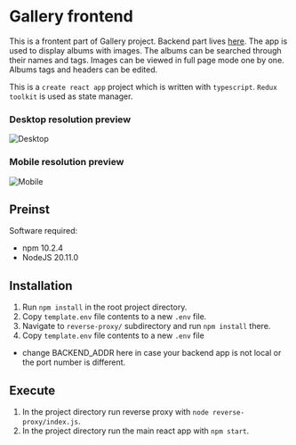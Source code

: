 # Gallery frontend

This is a frontent part of Gallery project. Backend part lives [here](https://github.com/Bolnus/gallery_backend). 
The app is used to display albums with images. The albums can be searched through their names and tags. Images can be viewed in full page mode one by one. Albums tags and headers can be edited.

This is a `create react app` project which is written with `typescript`. `Redux toolkit` is used as state manager.

### Desktop resolution preview

![Desktop](https://github.com/Bolnus/gallery_rtx/blob/master/gallery_desktop_2.gif?raw=true)

### Mobile resolution preview

![Mobile](https://github.com/Bolnus/gallery_rtx/blob/master/gallery_mobile.gif?raw=true)

## Preinst

Software required:
- npm 10.2.4
- NodeJS 20.11.0

## Installation

1. Run `npm install` in the root project directory. 
2. Copy `template.env` file contents to a new `.env` file.
3. Navigate to `reverse-proxy/` subdirectory and run `npm install` there. 
4. Copy `template.env` file contents to a new `.env` file
- change BACKEND_ADDR here in case your backend app is not local or the port number is different.

## Execute

1. In the project directory run reverse proxy with `node reverse-proxy/index.js`.
2. In the project directory run the main react app with `npm start`.
